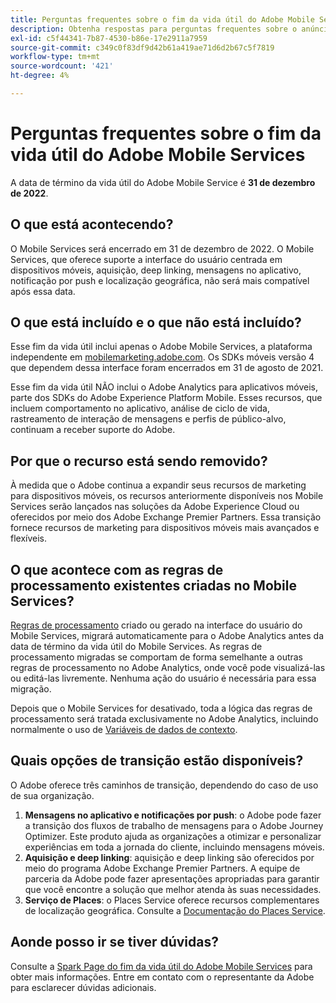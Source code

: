 ```yaml
---
title: Perguntas frequentes sobre o fim da vida útil do Adobe Mobile Services
description: Obtenha respostas para perguntas frequentes sobre o anúncio do fim da vida útil do Adobe Mobile Services.
exl-id: c5f44341-7b87-4530-b86e-17e2911a7959
source-git-commit: c349c0f83df9d42b61a419ae71d6d2b67c5f7819
workflow-type: tm+mt
source-wordcount: '421'
ht-degree: 4%

---
```


# Perguntas frequentes sobre o fim da vida útil do Adobe Mobile Services

A data de término da vida útil do Adobe Mobile Service é **31 de dezembro de 2022**.

## O que está acontecendo?

O Mobile Services será encerrado em 31 de dezembro de 2022. O Mobile Services, que oferece suporte a interface do usuário centrada em dispositivos móveis, aquisição, deep linking, mensagens no aplicativo, notificação por push e localização geográfica, não será mais compatível após essa data.

## O que está incluído e o que não está incluído?

Esse fim da vida útil inclui apenas o Adobe Mobile Services, a plataforma independente em [mobilemarketing.adobe.com](https://mobilemarketing.adobe.com). Os SDKs móveis versão 4 que dependem dessa interface foram encerrados em 31 de agosto de 2021.

Esse fim da vida útil NÃO inclui o Adobe Analytics para aplicativos móveis, parte dos SDKs do Adobe Experience Platform Mobile. Esses recursos, que incluem comportamento no aplicativo, análise de ciclo de vida, rastreamento de interação de mensagens e perfis de público-alvo, continuam a receber suporte do Adobe.

## Por que o recurso está sendo removido?

À medida que o Adobe continua a expandir seus recursos de marketing para dispositivos móveis, os recursos anteriormente disponíveis nos Mobile Services serão lançados nas soluções da Adobe Experience Cloud ou oferecidos por meio dos Adobe Exchange Premier Partners. Essa transição fornece recursos de marketing para dispositivos móveis mais avançados e flexíveis.

## O que acontece com as regras de processamento existentes criadas no Mobile Services?

[Regras de processamento](https://experienceleague.adobe.com/docs/analytics/admin/admin-tools/processing-rules/processing-rules.html?lang=pt-BR) criado ou gerado na interface do usuário do Mobile Services, migrará automaticamente para o Adobe Analytics antes da data de término da vida útil do Mobile Services. As regras de processamento migradas se comportam de forma semelhante a outras regras de processamento no Adobe Analytics, onde você pode visualizá-las ou editá-las livremente. Nenhuma ação do usuário é necessária para essa migração.

Depois que o Mobile Services for desativado, toda a lógica das regras de processamento será tratada exclusivamente no Adobe Analytics, incluindo normalmente o uso de [Variáveis de dados de contexto](https://experienceleague.adobe.com/docs/analytics/implementation/vars/page-vars/contextdata.html?lang=pt-BR).

## Quais opções de transição estão disponíveis?

O Adobe oferece três caminhos de transição, dependendo do caso de uso de sua organização.

1. **Mensagens no aplicativo e notificações por push**: o Adobe pode fazer a transição dos fluxos de trabalho de mensagens para o Adobe Journey Optimizer. Este produto ajuda as organizações a otimizar e personalizar experiências em toda a jornada do cliente, incluindo mensagens móveis.
1. **Aquisição e deep linking**: aquisição e deep linking são oferecidos por meio do programa Adobe Exchange Premier Partners. A equipe de parceria da Adobe pode fazer apresentações apropriadas para garantir que você encontre a solução que melhor atenda às suas necessidades.
1. **Serviço de Places**: o Places Service oferece recursos complementares de localização geográfica. Consulte a [Documentação do Places Service](https://experienceleague.adobe.com/docs/places/using/home.html).

## Aonde posso ir se tiver dúvidas?

Consulte a [Spark Page do fim da vida útil do Adobe Mobile Services](https://spark.adobe.com/page/C6D30y09zaRpD/) para obter mais informações. Entre em contato com o representante da Adobe para esclarecer dúvidas adicionais.
